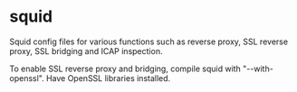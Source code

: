 # squid
Squid config files for various functions such as reverse proxy, SSL reverse proxy, SSL bridging and ICAP inspection.

To enable SSL reverse proxy and bridging, compile squid with "--with-openssl". Have OpenSSL libraries installed.
